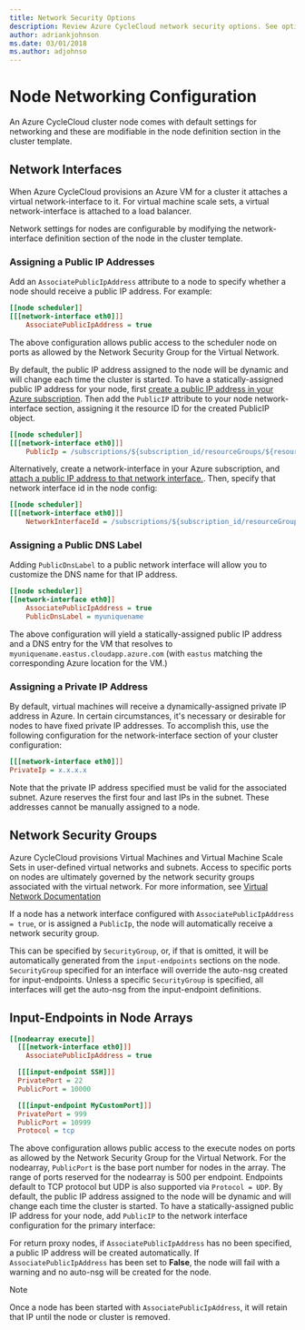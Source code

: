 ```yaml
---
title: Network Security Options
description: Review Azure CycleCloud network security options. See options for network interfaces, network security groups, and input endpoints in node arrays.
author: adriankjohnson
ms.date: 03/01/2018
ms.author: adjohnso
---
```


# Node Networking Configuration

An Azure CycleCloud cluster node comes with default settings for networking and these are modifiable in the node definition section in the cluster template.

## Network Interfaces

When Azure CycleCloud provisions an Azure VM for a cluster it attaches a virtual network-interface to it. For virtual machine scale sets, a virtual network-interface is attached to a load balancer.

Network settings for nodes are configurable by modifying the network-interface definition section of the node in the cluster template.

### Assigning a Public IP Addresses

Add an `AssociatePublicIpAddress` attribute to a node to specify whether a node should receive a public IP address. For example:

``` ini
[[node scheduler]]
[[[network-interface eth0]]]
    AssociatePublicIpAddress = true
```

The above configuration allows public access to the scheduler node on ports as allowed by the Network Security Group for the Virtual Network.

By default, the public IP address assigned to the node will be dynamic and will change each time the cluster is started. To have a statically-assigned public IP address for your node, first [create a public IP address in your Azure subscription](https://docs.microsoft.com/azure/virtual-network/virtual-network-public-ip-address). Then add the `PublicIP` attribute to your node network-interface section, assigning it the resource ID for the created PublicIP object.

``` ini
[[node scheduler]]
[[[network-interface eth0]]]
    PublicIp = /subscriptions/${subscription_id/resourceGroups/${resource_group_name}/providers/Microsoft.Network/publicIPAddresses/${public-ip-name}
```

Alternatively, create a network-interface in your Azure subscription, and [attach a public IP address to that network interface.](https://docs.microsoft.com/azure/virtual-network/virtual-network-network-interface-addresses). Then, specify that network interface id in the node config:

``` ini
[[node scheduler]]
[[[network-interface eth0]]]
    NetworkInterfaceId = /subscriptions/${subscription_id/resourceGroups/${resource_group_name}/providers/Microsoft.Network/networkInterfaces/${network-interface-name}
```

### Assigning a Public DNS Label

Adding `PublicDnsLabel` to a public network interface will allow you to customize the DNS name for that IP address.

``` ini
[[node scheduler]]
[[network-interface eth0]]
    AssociatePublicIpAddress = true
    PublicDnsLabel = myuniquename
```

The above configuration will yield a statically-assigned public IP address and a DNS entry for the VM that resolves to  `myuniquename.eastus.cloudapp.azure.com` (with `eastus` matching the corresponding Azure location for the VM.)

### Assigning a Private IP Address

By default, virtual machines will receive a dynamically-assigned private IP address in Azure. In certain circumstances, it's necessary or desirable for nodes to have fixed private IP addresses. To accomplish this, use the following configuration for the network-interface section of your cluster configuration:

``` ini
[[[network-interface eth0]]]
PrivateIp = x.x.x.x
```

Note that the private IP address specified must be valid for the associated subnet. Azure reserves the first four and last IPs in the subnet. These addresses cannot be manually assigned to a node.

## Network Security Groups

Azure CycleCloud provisions Virtual Machines and Virtual Machine Scale Sets in user-defined virtual networks and subnets. Access to specific ports on nodes are ultimately governed by the network security groups associated with the virtual network. For more information, see [Virtual Network Documentation](https://docs.microsoft.com/azure/virtual-network/security-overview)

If a node has a network interface configured with `AssociatePublicIpAddress = true`, or is assigned a `PublicIp`, the node will automatically receive a network security group.

This can be specified by `SecurityGroup`, or, if that is omitted, it will be automatically generated from the `input-endpoints` sections on the node. `SecurityGroup` specified for an interface will override the auto-nsg created for input-endpoints. Unless a specific `SecurityGroup` is specified, all interfaces will get the auto-nsg from the input-endpoint definitions.

## Input-Endpoints in Node Arrays

``` ini
[[nodearray execute]]
  [[[network-interface eth0]]]
    AssociatePublicIpAddress = true

  [[[input-endpoint SSH]]]
  PrivatePort = 22
  PublicPort = 10000

  [[[input-endpoint MyCustomPort]]]
  PrivatePort = 999
  PublicPort = 10999
  Protocol = tcp
```

The above configuration allows public access to the execute nodes on ports as allowed by the Network Security Group for the Virtual Network. For the nodearray, `PublicPort` is the base port number for nodes in the array. The range of ports reserved for the nodearray is 500 per endpoint. Endpoints default to TCP protocol but UDP is also supported via `Protocol = UDP`. By default, the public IP address assigned to the node will be dynamic and will change each time the cluster is started. To have a statically-assigned public IP address for your node, add `PublicIP` to the network interface configuration for the primary interface:

For return proxy nodes, if `AssociatePublicIpAddress` has no been specified, a public IP address will be created automatically. If `AssociatePublicIpAddress` has been set to **False**, the node will fail with a warning and no auto-nsg will be created for the node.

>[!NOTE]
> Once a node has been started with `AssociatePublicIpAddress`, it will retain that IP until the node or cluster is removed.
